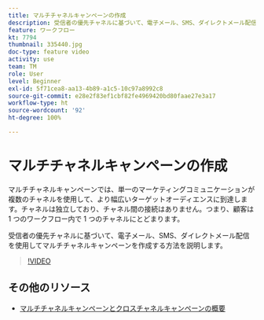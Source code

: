 ```yaml
---
title: マルチチャネルキャンペーンの作成
description: 受信者の優先チャネルに基づいて、電子メール、SMS、ダイレクトメール配信を使用してマルチチャネルキャンペーンを作成する方法を説明します。
feature: ワークフロー
kt: 7794
thumbnail: 335440.jpg
doc-type: feature video
activity: use
team: TM
role: User
level: Beginner
exl-id: 5f71cea8-aa13-4b89-a1c5-10c97a8992c8
source-git-commit: e28e2f83ef1cbf82fe4969420bd80faae27e3a17
workflow-type: ht
source-wordcount: '92'
ht-degree: 100%

---
```


# マルチチャネルキャンペーンの作成

マルチチャネルキャンペーンでは、単一のマーケティングコミュニケーションが複数のチャネルを使用して、より幅広いターゲットオーディエンスに到達します。チャネルは独立しており、チャネル間の接続はありません。つまり、顧客は 1 つのワークフロー内で 1 つのチャネルにとどまります。

受信者の優先チャネルに基づいて、電子メール、SMS、ダイレクトメール配信を使用してマルチチャネルキャンペーンを作成する方法を説明します。

>[!VIDEO](https://video.tv.adobe.com/v/335440?quality=12)

## その他のリソース

* [マルチチャネルキャンペーンとクロスチャネルキャンペーンの概要](/help/orchestrate-campaigns/introduction-to-cross-and-multi-channel-campaigns.md)
